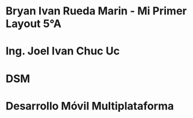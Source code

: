 # Bryan Ivan Rueda Marin - Mi Primer Layout 5°A

# Ing. Joel Ivan Chuc Uc

# DSM

# Desarrollo Móvil Multiplataforma
